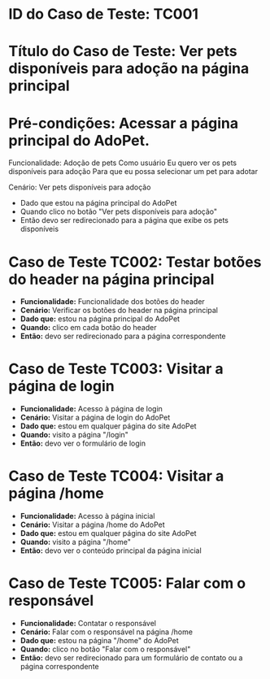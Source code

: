 # ID do Caso de Teste: TC001
# Título do Caso de Teste: Ver pets disponíveis para adoção na página principal
# Pré-condições: Acessar a página principal do AdoPet.

Funcionalidade: Adoção de pets
  Como usuário
  Eu quero ver os pets disponíveis para adoção
  Para que eu possa selecionar um pet para adotar

  Cenário: Ver pets disponíveis para adoção
  -  Dado que estou na página principal do AdoPet
   - Quando clico no botão "Ver pets disponíveis para adoção"
   - Então devo ser redirecionado para a página que exibe os pets disponíveis


# Caso de Teste TC002: Testar botões do header na página principal
- **Funcionalidade:** Funcionalidade dos botões do header
- **Cenário:** Verificar os botões do header na página principal
- **Dado que:** estou na página principal do AdoPet
- **Quando:** clico em cada botão do header
- **Então:** devo ser redirecionado para a página correspondente

# Caso de Teste TC003: Visitar a página de login
- **Funcionalidade:** Acesso à página de login
- **Cenário:** Visitar a página de login do AdoPet
- **Dado que:** estou em qualquer página do site AdoPet
- **Quando:** visito a página "/login"
- **Então:** devo ver o formulário de login

# Caso de Teste TC004: Visitar a página /home
- **Funcionalidade:** Acesso à página inicial
- **Cenário:** Visitar a página /home do AdoPet
- **Dado que:** estou em qualquer página do site AdoPet
- **Quando:** visito a página "/home"
- **Então:** devo ver o conteúdo principal da página inicial

# Caso de Teste TC005: Falar com o responsável
- **Funcionalidade:** Contatar o responsável
- **Cenário:** Falar com o responsável na página /home
- **Dado que:** estou na página "/home" do AdoPet
- **Quando:** clico no botão "Falar com o responsável"
- **Então:** devo ser redirecionado para um formulário de contato ou a página correspondente
